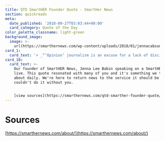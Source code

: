```yaml
---
title: QTD SmartHER Founder Quote - SmartHer News
section: quickreads
meta:
  date_published: '2018-09-27T03:03:44+00:00'
  card_category: Quote of the Day
color_palette_classname: light-green
background_image:
  image: >-
    url(https://smarthernews.com/wp-content/uploads/2018/01/jennacabsunglasses-360x360.jpg)
card_1:
  card_text: '> _“‘Opinion’ journalism is an excuse for a lack of discipline.”_'
card_10:
  card_text: >-
    Our founder of SmartHER News, Jenna Lee Babin speaking on a SmartHER News
    live. This quote resonated with many of you and it's something we think
    about daily. We're here to return news to the service it should be and we
    couldn't do it without you.


    [view sources](https://smarthernews.com/qtd-smarther-founder-quote/)
---
```

Sources
=======

[https://smarthernews.com/about/](https://smarthernews.com/about/)